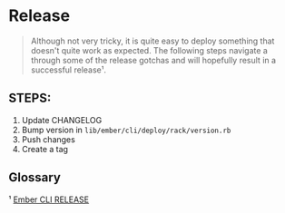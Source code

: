 Release
=======

> Although not very tricky, it is quite easy to deploy something that doesn't quite work as expected. The following steps
> navigate a through some of the release gotchas and will hopefully result in a successful release¹.

STEPS:
------

1. Update CHANGELOG
2. Bump version in `lib/ember/cli/deploy/rack/version.rb`
3. Push changes
4. Create a tag

Glossary
--------

¹ [Ember CLI RELEASE]

[Ember CLI RELEASE]: https://raw.githubusercontent.com/ember-cli/ember-cli/master/RELEASE.md "Ember CLI RELEASE"